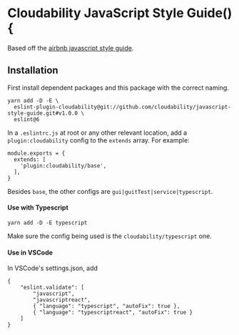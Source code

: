 # Cloudability JavaScript Style Guide() {

Based off the [airbnb javascript style guide](https://github.com/airbnb/javascript).

## Installation

First install dependent packages and this package with the correct naming.

```
yarn add -D -E \
  eslint-plugin-cloudability@git://github.com/cloudability/javascript-style-guide.git#v1.0.0 \
  eslint@6
```

In a `.eslintrc.js` at root or any other relevant location, add a `plugin:cloudability` config to the `extends` array. For example:

```
module.exports = {
  extends: [
    'plugin:cloudability/base',
  ],
}
```

Besides `base`, the other configs are `gui|guitTest|service|typescript`.

#### Use with Typescript

`yarn add -D -E typescript`

Make sure the config being used is the `cloudability/typescript` one.

#### Use in VSCode

In VSCode's settings.json, add

```
{
    "eslint.validate": [
        "javascript",
        "javascriptreact",
        { "language": "typescript", "autoFix": true },
        { "language": "typescriptreact", "autoFix": true }
    ]
}
```
